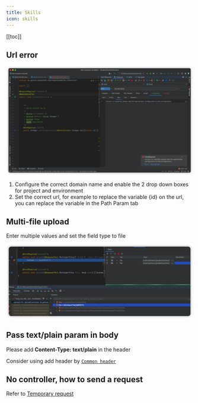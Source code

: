 ```yaml
---
title: Skills
icon: skills
---
```


[[toc]]

## Url error
![urlError](../../.vuepress/public/img/skill/urlError_en.png)

<Badge text="Solution" type="tip" />

1. Configure the correct domain name and enable the 2 drop down boxes for project and environment
2. Set the correct url, for example to replace the variable {id} on the url, you can replace the variable in the Path Param tab

## Multi-file upload
Enter multiple values and set the field type to file

![multiFileUpload](../../.vuepress/public/img/skill/multiFileUpload.png)

## Pass text/plain param in body 
Please add **Content-Type: text/plain** in the header

Consider using add header by [`Common header`](./features/commonHeader.md)

## No controller, how to send a request
Refer to [Temporary request](./features/tempRequest.md)